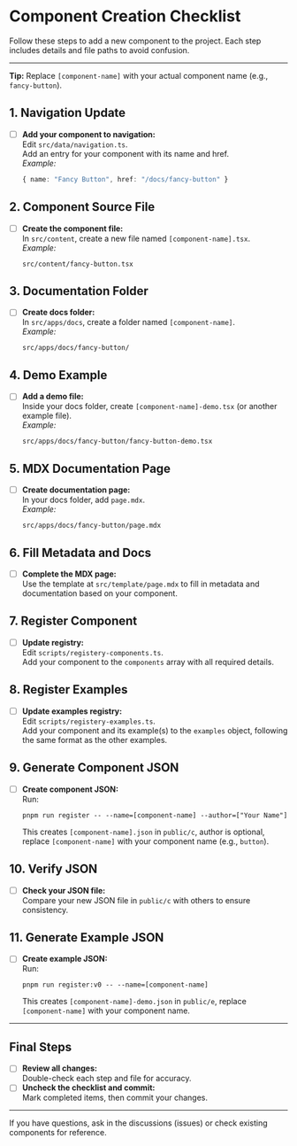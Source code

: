 # Component Creation Checklist

Follow these steps to add a new component to the project. Each step includes details and file paths to avoid confusion.

---

**Tip:** Replace `[component-name]` with your actual component name (e.g., `fancy-button`).

## 1. Navigation Update

- [ ] **Add your component to navigation:**  
       Edit `src/data/navigation.ts`.  
       Add an entry for your component with its name and href.  
       _Example:_
  ```ts
  { name: "Fancy Button", href: "/docs/fancy-button" }
  ```

## 2. Component Source File

- [ ] **Create the component file:**  
       In `src/content`, create a new file named `[component-name].tsx`.  
       _Example:_
  ```
  src/content/fancy-button.tsx
  ```

## 3. Documentation Folder

- [ ] **Create docs folder:**  
       In `src/apps/docs`, create a folder named `[component-name]`.  
       _Example:_
  ```
  src/apps/docs/fancy-button/
  ```

## 4. Demo Example

- [ ] **Add a demo file:**  
       Inside your docs folder, create `[component-name]-demo.tsx` (or another example file).  
       _Example:_
  ```
  src/apps/docs/fancy-button/fancy-button-demo.tsx
  ```

## 5. MDX Documentation Page

- [ ] **Create documentation page:**  
       In your docs folder, add `page.mdx`.  
       _Example:_
  ```
  src/apps/docs/fancy-button/page.mdx
  ```

## 6. Fill Metadata and Docs

- [ ] **Complete the MDX page:**  
       Use the template at `src/template/page.mdx` to fill in metadata and documentation based on your component.

## 7. Register Component

- [ ] **Update registry:**  
       Edit `scripts/registery-components.ts`.  
       Add your component to the `components` array with all required details.

## 8. Register Examples

- [ ] **Update examples registry:**  
       Edit `scripts/registery-examples.ts`.  
       Add your component and its example(s) to the `examples` object, following the same format as the other examples.

## 9. Generate Component JSON

- [ ] **Create component JSON:**  
       Run:
  ```
  pnpm run register -- --name=[component-name] --author=["Your Name"]
  ```
  This creates `[component-name].json` in `public/c`, author is optional, replace `[component-name]` with your component name (e.g., `button`).

## 10. Verify JSON

- [ ] **Check your JSON file:**  
       Compare your new JSON file in `public/c` with others to ensure consistency.

## 11. Generate Example JSON

- [ ] **Create example JSON:**  
       Run:
  ```
  pnpm run register:v0 -- --name=[component-name]
  ```
  This creates `[component-name]-demo.json` in `public/e`, replace `[component-name]` with your component name.

---

## Final Steps

- [ ] **Review all changes:**  
       Double-check each step and file for accuracy.
- [ ] **Uncheck the checklist and commit:**  
       Mark completed items, then commit your changes.

---

If you have questions, ask in the discussions (issues) or check existing components for reference.
